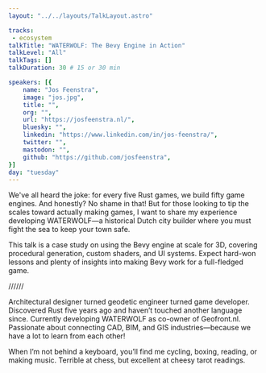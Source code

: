 ```yaml
---
layout: "../../layouts/TalkLayout.astro"

tracks: 
 - ecosystem
talkTitle: "WATERWOLF: The Bevy Engine in Action"
talkLevel: "All"
talkTags: []
talkDuration: 30 # 15 or 30 min

speakers: [{
    name: "Jos Feenstra",
    image: "jos.jpg",
    title: "",
    org: "",
    url: "https://josfeenstra.nl/",
    bluesky: "",
    linkedin: "https://www.linkedin.com/in/jos-feenstra/",
    twitter: "",
    mastodon: "",
    github: "https://github.com/josfeenstra",
}]
day: "tuesday"
---
```


We've all heard the joke: for every five Rust games, we build fifty game engines. And honestly? No shame in that! But for those looking to tip the scales toward actually making games, I want to share my experience developing WATERWOLF—a historical Dutch city builder where you must fight the sea to keep your town safe.

This talk is a case study on using the Bevy engine at scale for 3D, covering procedural generation, custom shaders, and UI systems. Expect hard-won lessons and plenty of insights into making Bevy work for a full-fledged game.

////// <!-- sepatator between abstract and bio -->

Architectural designer turned geodetic engineer turned game developer. Discovered Rust five years ago and haven’t touched another language since. Currently developing WATERWOLF as co-owner of Geofront.nl. Passionate about connecting CAD, BIM, and GIS industries—because we have a lot to learn from each other!

When I’m not behind a keyboard, you’ll find me cycling, boxing, reading, or making music. Terrible at chess, but excellent at cheesy tarot readings.